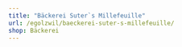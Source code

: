 ```yaml
---
title: "Bäckerei Suter`s Millefeuille"
url: /egolzwil/baeckerei-suter-s-millefeuille/
shop: Bäckerei
---
```

